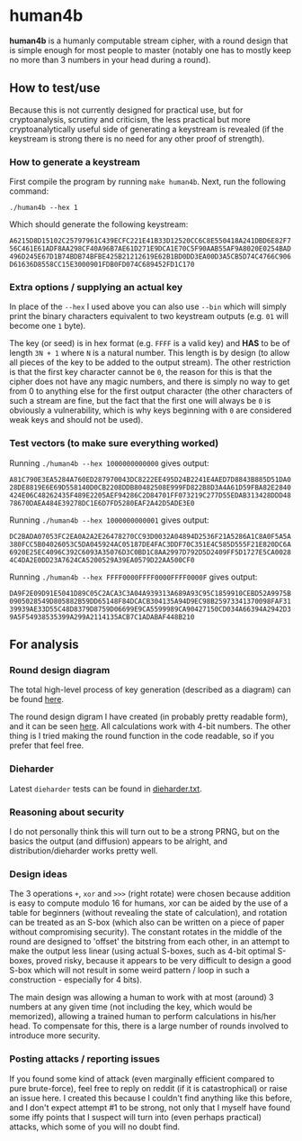 # human4b
**human4b** is a humanly computable stream cipher, with a round design that is simple enough for most people to master (notably one has to mostly keep no more than 3 numbers in your head during a round).

## How to test/use

Because this is not currently designed for practical use, but for cryptoanalysis, scrutiny and criticism, the less practical but more cryptoanalytically useful side of generating a keystream is revealed (if the keystream is strong there is no need for any other proof of strength).

### How to generate a keystream

First compile the program by running `make human4b`.
Next, run the following command:

`./human4b --hex 1`

Which should generate the following keystream:

`A6215D8D15102C25797961C439ECFC221E41B33D12520CC6C8E550418A241DBD6E82F756C461E61ADF8AA298CF40A96B7AE61D271E9DCA1E70C5F90AAB55AF9A8020E0254BAD496D245E67D1B74BDB74BFBE425B21212619E62B1BD0DD3EA00D3A5CB5D74C4766C906D61636D8558CC15E3000901FDB0FD074C689452FD1C170`

### Extra options / supplying an actual key

In place of the `--hex` I used above you can also use `--bin` which will simply print the binary characters equivalent to two keystream outputs (e.g. `01` will become one `1` byte).

The key (or seed) is in hex format (e.g. `FFFF` is a valid key) and **HAS** to be of length `3N + 1` where `N` is a natural number. This length is by design (to allow all pieces of the key to be added to the output stream). The other restriction is that the first key character cannot be `0`, the reason for this is that the cipher does not have any magic numbers, and there is simply no way to get from 0 to anything else for the first output character (the other characters of such a stream are fine, but the fact that the first one will always be `0` is obviously a vulnerability, which is why keys beginning with `0` are considered weak keys and should not be used).

### Test vectors (to make sure everything worked)
Running `./human4b --hex 1000000000000` gives output:

`A81C790E3EA5284A760ED287970043DC8222EE495D24B2241E4AED7D8843B885D51DA028DE8819E6E69D558140D0CB2208DDB80482508E999FD822B8D3A4A61D59FBA82E2840424E06C48262435F489E2205AEF94286C2D84701FF073219C277D55EDAB313428DDD4878670DAEA484E39278DC1E6D7FD5280EAF2A42D5ADE3E0`

Running `./human4b --hex 1000000000001` gives output:

`DC2BADA07053FC2EA0A2A2E26478270CC93D0032A04894D2536F21A5286A1C8A0F5A5A380FCC5B04026053C5DA045924AC05187DE4FAC3DDF70C351E4C585D555F21E820DC6A6920E25EC4096C392C6093A35076D3C0BD1C8AA2997D792D5D2409FF5D1727E5CA00284C4DA2E0DD23A7624CA5200529A39EA0579D22AA500CF0`

Running `./human4b --hex FFFF0000FFFF0000FFFF0000F` gives output:

`DA9F2E09D91E5041D89C05C2ACA3C3A04A939313A689A93C95C1859910CEBD52A9975B0905028549D805882B59DD65148F84DCACB304135A94D9EC98B25973341370098FAF3139939AE33D55C48D8379D8759D06699E9CA5599989CA90427150CD034A66394A2942D39A5F54938535399A299A2114135ACB7C1ADABAF448B210
`

## For analysis
### Round design diagram

The total high-level process of key generation (described as a diagram) can be found [here](https://www.draw.io/?lightbox=1&highlight=0000ff&edit=_blank&layers=1&nav=1&title=Key%20stream%20generation#R3Vpbc9soFP41fkxHgK6PcZLuzmx3ttM8bPpIbGyxwUKLUG3vr1%2BwQDcc160tWdPO1BEfiMs53wfnYM%2FQw2b3m8B5%2BidfEjaD3nI3Q48zCOMoVJ8a2FeAD2AFrAVdVhBogGf6HzGgZ9CSLknRaSg5Z5LmXXDBs4wsZAfDQvBtt9mKs%2B6oOV4TB3heYOaif9OlTM2yYNTgvxO6Tu3IIEyqmle8eFsLXmZmvBlEq8O%2FqnqDbV9moUWKl3zbgtDTDD0IzmX1tNk9EKZNa81Wvffxndp63oJk8pwXjFu%2BYVaapcd3r1QeTFtmkggzTbm3pjksjujXvRmab1MqyXOOF7p2q7igsFRumCoB9Wh6J0KS3bszBPW6FZ0I3xAp9qqJfQEZUxkq2eK28QsMDZa2fGIxbKiwrntuzKEejEWOWyd2Vk%2BWiiemyIVM%2BZpnmD016Lxrn5YtyI7KFw1%2FCEzpq63J1LyqKuCHFvhqujgUPhNB1fSVPyrwHyLl3ugGl5IrqJnOJ87zjgP0rE%2BbXy2Sl2JhWiEjOSzWxJrzuJMEYVjSb93eLzE5cgj5kYpCE9LX8qKymBwjAXQpWWPXpmQyDiXP5VeLukGfuD%2FHPf%2F63DOvfuY0k40bUc%2BN0Ou5p5qCeavx0L0QeN9qlusGxalxgi5dYq%2Fn8KrHxv31Gs9ihO8o5hOelmBgdEPB2MhjxE089pO2Fu68Dx5Ct9nJg4HU9KMi8KN4UBEEjgj%2BIHp%2Bs2Cu%2Fj%2FeXAI%2B8M%2BQQDiQBKJhJABPaMA5DYbleejyHNyE6CDph6vXJXqdOIy3nU3AlcmFrjxXKTb8vLZ1o0mbt8oCxz8SokGVEjpHAtLlL9pbt4%2BJ%2BkkE9N0DwQdDxUTDJLYtjrdo%2FdKmfFM3LMvBkRT24gPhbPO6SWwdjYApRCNhLyBH4ZFoxB%2BIfLW7fl3yHclhRzvCgJsP1uSDUySfH49JPv%2BXJ9%2BRlO%2FiA%2F5s8p3Iw9AUyReCMcl3g%2FvkMO5fRahs8CZXEeBY5BlcSMyfy9HipLsDoetGnsANPV%2F%2B%2BuL6njGaF%2BT7vMdFXn3JtaI7zYSrxJ9BLwQIXCHER3QQX0MHA91HnEqy1MZ%2F%2B%2B9VQDKABM7em5PpsxIm3btyPxqRleHorIyjyezOVYgwhd25jgftEX3lq2K70inrwEfdu5HQG1EHbgw3qYsT2KVHNObFCXT30BkMmRphvuIHEjeWCf8tua24Kw66vVcNIMp3TaV6Wuu%2Fj1xrL6XKvl6ZSaoH3RKttTJTn7zUffOV%2Bng7xNMbrDYGipkd%2FVXYniyillJNycI9vykPyK5zCin4G3ngjOstJ%2BOZJv%2BKMtaDMKPrTBUX5PADETTX%2FqQLzO5NxYYul%2Bw95XT5cg1CxN2vVuIjhIAxdAlRM%2BkHGKGKzY9zqs2n%2BQEUevof).

The round design digram I have created (in probably pretty readable form), and it can be seen [here](https://www.draw.io/?lightbox=1&highlight=0000ff&edit=_blank&layers=1&nav=1&title=Untitled%20Diagram.xml#R7Zpdb5swFIZ%2FTS43YTt8XW5d9yFtqrRerL10gwNsBDNiGrJfPwMGYux01ZrYEWovKnxsbPzyvIRjvEBXm%2FpTiYvkG41ItoBOVC%2FQhwWEge%2Fx%2F01g3wWWAHaBuEyjLgTGwG36h4igI6JVGpGt1JBRmrG0kIMrmudkxaQYLku6k5utaSaPWuCYKIHbFc7U6I80YomYFvTH%2BGeSxkk%2FMvDCruYBr37FJa1yMd4ConX711VvcN%2BXmOg2wRHdHYTQ9QJdlZSy7mhTX5GskbaXrTvv45Ha4bpLkrPnnCDu05bt%2B6mTiCshirRkCY1pjrPrMfq%2BnR5pOnB4KWGbjB8CfkjqlN014beuKN33NTkr9wdVTfFedPCTMLYXCOCKUR4ax%2F1KaSH66K60ubyjcxWhLa3KlWgluGO4jIlo5Q46c3wJ3RB%2BMbxJSTLM0ke5dyxAiod2o5j8QOip11YM%2FYizSnT6JS8qxkNAUV3WdJekjNwWuJ3EjjtM1ln0S0pG6qe1UGfZn%2BAIAIVBkSjuRtpBz2hyQLrnvFwX3zBzQCKubXde5pA95oCK1swMrRE3NCQuOmpoaN3QCNkzNFCnPzNHL%2B1BB9y5O1ojLkCG1F0etTSybmnXtWjppWnqTFvatUgdnP2vtE5dz5C6ruLpu5vvquBZxrNJ8m8n423RpZjrtG7kP8nrN5StDQLV24HG2sEJrD2knrOFL9TA5xuCL7x8%2BNDkdwUahA%2BEc4cPaBIUEBiiD6gpysXh5%2FqT15rQ4LNv9i%2FTwFPxg9AUfp6C3wJ6eNNQFbN2Tk%2BVLmFdbPLD7Ib%2Bs%2BDswXoRnKYXY42n0cC3CKfxdUfz3tfJayqn6Qf%2FX%2B%2Fbz7en70VGvR%2FM3vuBRTjR7HMerbxLU94PXuZ9aN3705dSo943nhOZ9j6EFuFEKl0z875OXnSE99O%2FVkGd97PG2Q%2F8oDd8G1jTnEl3wvtd0b7izbbV513zPIBFPVaOvQwd8Yvq%2BpL75%2BGDMW2nEsiVHim%2Br%2Ba5ruaRsjxBnouML98bZ16zzIKMrd%2BryyyvzLd3wJOZDzTfrM7G%2FPz3Mmm%2BlCJju5nUT6WvzLc8BzLzoWOQeaDclJuKXeomM%2BC4qjRn%2B4SN1If0oI39hGO6X8ewNuo30kEb%2Bwsx040PZ9WGF8fttm3dwZZmdP0X). All calculations work with 4-bit numbers. The other thing is I tried making the round function in the code readable, so if you prefer that feel free.

### Dieharder
Latest `dieharder` tests can be found in [dieharder.txt](dieharder.txt).

### Reasoning about security

I do not personally think this will turn out to be a strong PRNG, but on the basics the output (and diffusion) appears to be alright, and distribution/dieharder works pretty well.

### Design ideas

The 3 operations `+`, `xor` and `>>>` (right rotate) were chosen because addition is easy to compute modulo 16 for humans, xor can be aided by the use of a table for beginners (without revealing the state of calculation), and rotation can be treated as an S-box (which also can be written on a piece of paper without compromising security). The constant rotates in the middle of the round are designed to 'offset' the bitstring from each other, in an attempt to make the output less linear (using actual S-boxes, such as 4-bit optimal S-boxes, proved risky, because it appears to be very difficult to design a good S-box which will not result in some weird pattern / loop in such a construction - especially for 4 bits).

The main design was allowing a human to work with at most (around) 3 numbers at any given time (not including the key, which would be memorized), allowing a trained human to perform calculations in his/her head. To compensate for this, there is a large number of rounds involved to introduce more security.

### Posting attacks / reporting issues

If you found some kind of attack (even marginally efficient compared to pure brute-force), feel free to reply on reddit (if it is catastrophical) or raise an issue here. I created this because I couldn't find anything like this before, and I don't expect attempt #1 to be strong, not only that I myself have found some iffy points that I suspect will turn into (even perhaps practical) attacks, which some of you will no doubt find.

